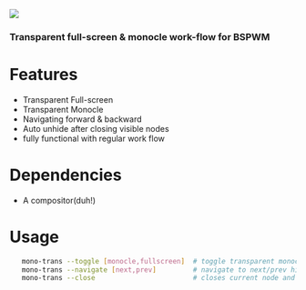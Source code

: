 ![](preview/preview.gif)

### Transparent full-screen & monocle work-flow for BSPWM

# Features
   * Transparent Full-screen
   * Transparent Monocle
   * Navigating forward & backward
   * Auto unhide after closing visible nodes
   * fully functional with regular work flow

# Dependencies
   * A compositor(duh!)

# Usage

```sh
   mono-trans --toggle [monocle,fullscreen]  # toggle transparent monocle
   mono-trans --navigate [next,prev]         # navigate to next/prev hidden nodes
   mono-trans --close                        # closes current node and unhides the previous one
```
